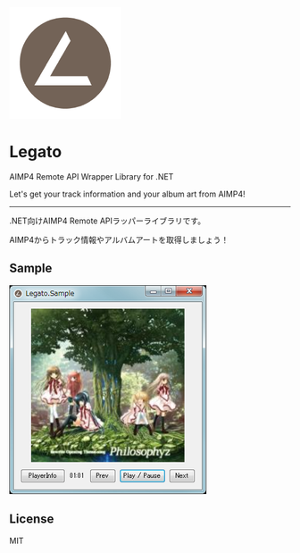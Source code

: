 ![Logo](logo.png)
# Legato
AIMP4 Remote API Wrapper Library for .NET

Let's get your track information and your album art from AIMP4!  

----

.NET向けAIMP4 Remote APIラッパーライブラリです。

AIMP4からトラック情報やアルバムアートを取得しましょう！

## Sample
![LegatoSample](LegatoSample.png)

## License
MIT

